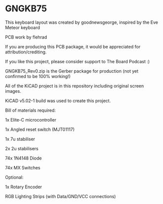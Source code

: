# GNGKB75
This keyboard layout was created by goodnewsgeorge, inspired by the Eve Meteor keyboard

PCB work by flehrad

If you are producing this PCB package, it would be appreciated for attribution/crediting.

If you like this project, please consider support to The Board Podcast :)




GNGKB75_Rev0.zip is the Gerber package for production (not yet confirmed to be 100% working!)

All of the KiCAD project is in this repository including original screen images.

KiCAD v5.02-1 build was used to create this project.


Bill of materials required:

1x Elite-C microcontroller

1x Angled reset switch (MJT01117)

1x 7u stabiliser 

2x 2u stabilisers

74x 1N4148 Diode

74x MX Switches

Optional:

1x Rotary Encoder

RGB Lighting Strips (with Data/GND/VCC connections)
